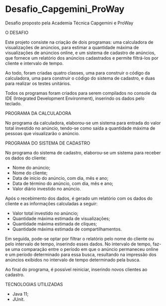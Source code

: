 # Desafio_Capgemini_ProWay

Desafio proposto pela Academia Técnica Capgemini e ProWay

O DESAFIO

Este projeto consiste na criação de dois programas: uma calculadora de visualizações de anúncios, para estimar a quantidade máxima de visualizações de anúncios online, e um sistema de cadastro de anúncios, que fornece um relatório dos anúncios cadastrados e permite filtrá-los por cliente e intervalo de tempo.

Ao todo, foram criadas quatro classes, uma para construir o código da calculadora, uma para construir o código do sistema de cadastro, e duas para realizar os testes unitários.

Todos os programas foram criados para serem compilados no console da IDE (Integrated Development Environment), inserindo os dados pelo teclado.

PROGRAMA DA CALCULADORA

No programa da calculadora, elaborou-se um sistema para entrada do valor total investido no anúncio, tendo-se como saída a quantidade máxima de pessoas que visualizarão o anúncio.

PROGRAMA DO SISTEMA DE CADASTRO

No programa do sistema de cadastro, elaborou-se um sistema para receber os dados do cliente:
- Nome do anúncio;
- Nome do cliente;
- Data de início do anúncio, com dia, mês e ano;
- Data de término do anúncio, com dia, mês e ano;
- Valor diário investido no anúncio.

Após o recebimento dos dados, é gerado um relatório com os dados do cliente e as informações calculadas a seguir:
- Valor total investido no anúncio;
- Quantidade máxima estimada de visualizações;
- Quantidade máxima estimada de cliques;
- Quantidade máxima estimada de compartilhamentos.

Em seguida, pode-se optar por filtrar o relatório pelo nome do cliente ou pelo intervalo de tempo, inserindo esses dados. No intervalo de tempo, faz-se uma comparação entre o período em que o anúncio permaneceu online e um período determinado para essa busca, resultando na impressão dos anúncios exibidos no intervalo de tempo determinado pela busca.

Ao final do programa, é possível reiniciar, inserindo novos clientes ao cadastro.

TECNOLOGIAS UTILIZADAS
- Java 11;
- JUnit.

